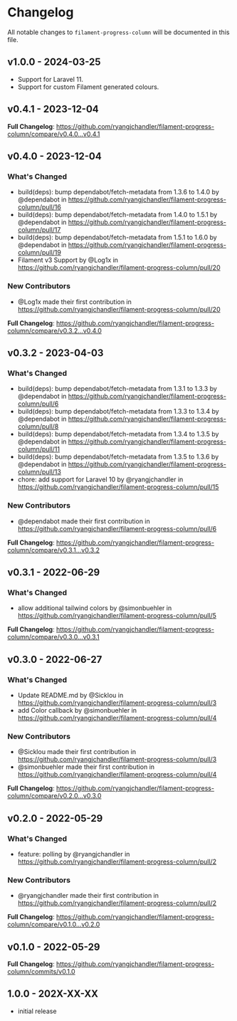 # Changelog

All notable changes to `filament-progress-column` will be documented in this file.

## v1.0.0 - 2024-03-25

* Support for Laravel 11.
* Support for custom Filament generated colours.

## v0.4.1 - 2023-12-04

**Full Changelog**: https://github.com/ryangjchandler/filament-progress-column/compare/v0.4.0...v0.4.1

## v0.4.0 - 2023-12-04

### What's Changed

* build(deps): bump dependabot/fetch-metadata from 1.3.6 to 1.4.0 by @dependabot in https://github.com/ryangjchandler/filament-progress-column/pull/16
* build(deps): bump dependabot/fetch-metadata from 1.4.0 to 1.5.1 by @dependabot in https://github.com/ryangjchandler/filament-progress-column/pull/17
* build(deps): bump dependabot/fetch-metadata from 1.5.1 to 1.6.0 by @dependabot in https://github.com/ryangjchandler/filament-progress-column/pull/19
* Filament v3 Support by @Log1x in https://github.com/ryangjchandler/filament-progress-column/pull/20

### New Contributors

* @Log1x made their first contribution in https://github.com/ryangjchandler/filament-progress-column/pull/20

**Full Changelog**: https://github.com/ryangjchandler/filament-progress-column/compare/v0.3.2...v0.4.0

## v0.3.2 - 2023-04-03

### What's Changed

- build(deps): bump dependabot/fetch-metadata from 1.3.1 to 1.3.3 by @dependabot in https://github.com/ryangjchandler/filament-progress-column/pull/6
- build(deps): bump dependabot/fetch-metadata from 1.3.3 to 1.3.4 by @dependabot in https://github.com/ryangjchandler/filament-progress-column/pull/8
- build(deps): bump dependabot/fetch-metadata from 1.3.4 to 1.3.5 by @dependabot in https://github.com/ryangjchandler/filament-progress-column/pull/11
- build(deps): bump dependabot/fetch-metadata from 1.3.5 to 1.3.6 by @dependabot in https://github.com/ryangjchandler/filament-progress-column/pull/13
- chore: add support for Laravel 10 by @ryangjchandler in https://github.com/ryangjchandler/filament-progress-column/pull/15

### New Contributors

- @dependabot made their first contribution in https://github.com/ryangjchandler/filament-progress-column/pull/6

**Full Changelog**: https://github.com/ryangjchandler/filament-progress-column/compare/v0.3.1...v0.3.2

## v0.3.1 - 2022-06-29

### What's Changed

- allow additional tailwind colors by @simonbuehler in https://github.com/ryangjchandler/filament-progress-column/pull/5

**Full Changelog**: https://github.com/ryangjchandler/filament-progress-column/compare/v0.3.0...v0.3.1

## v0.3.0 - 2022-06-27

### What's Changed

- Update README.md by @Sicklou in https://github.com/ryangjchandler/filament-progress-column/pull/3
- add Color callback by @simonbuehler in https://github.com/ryangjchandler/filament-progress-column/pull/4

### New Contributors

- @Sicklou made their first contribution in https://github.com/ryangjchandler/filament-progress-column/pull/3
- @simonbuehler made their first contribution in https://github.com/ryangjchandler/filament-progress-column/pull/4

**Full Changelog**: https://github.com/ryangjchandler/filament-progress-column/compare/v0.2.0...v0.3.0

## v0.2.0 - 2022-05-29

### What's Changed

- feature: polling by @ryangjchandler in https://github.com/ryangjchandler/filament-progress-column/pull/2

### New Contributors

- @ryangjchandler made their first contribution in https://github.com/ryangjchandler/filament-progress-column/pull/2

**Full Changelog**: https://github.com/ryangjchandler/filament-progress-column/compare/v0.1.0...v0.2.0

## v0.1.0 - 2022-05-29

**Full Changelog**: https://github.com/ryangjchandler/filament-progress-column/commits/v0.1.0

## 1.0.0 - 202X-XX-XX

- initial release
